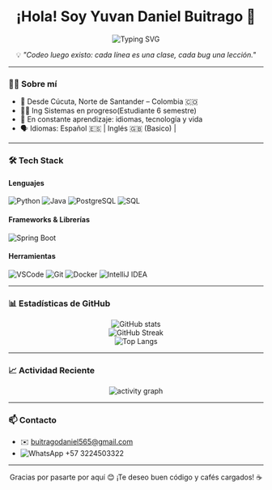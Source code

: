 <h1 align="center">¡Hola! Soy Yuvan Daniel Buitrago  👋</h1>

<p align="center">
  <img src="https://readme-typing-svg.herokuapp.com?font=Fira+Code&duration=3500&pause=1000&color=00F7FF&center=true&vCenter=true&width=440&lines=Desarrollador+de+Software+💻;Ing.Sistemas en proceso+📘;Amante+del+C%C3%B3digo+y+el+Caf%C3%A9+☕;Siempre+aprendiendo+algo+nuevo+🚀" alt="Typing SVG" />
</p>

<p align="center">💡 <em>"Codeo luego existo: cada línea es una clase, cada bug una lección."</em></p>

---

### 🧑‍💻 Sobre mí

- 📍 Desde Cúcuta, Norte de Santander – Colombia 🇨🇴  
- 👨‍🏫 Ing Sistemas en progreso(Estudiante 6 semestre)
- 🧠 En constante aprendizaje: idiomas, tecnología y vida  
- 🗣️ Idiomas: Español 🇪🇸 | Inglés 🇬🇧 (Basico) | 

---

### 🛠️ Tech Stack

#### Lenguajes  
![Python](https://img.shields.io/badge/Python-3776AB?style=flat&logo=python&logoColor=white)
![Java](https://img.shields.io/badge/Java-ED8B00?style=flat&logo=java&logoColor=white)
![PostgreSQL](https://upload.wikimedia.org/wikipedia/commons/thumb/2/29/Postgresql_elephant.svg/32px-Postgresql_elephant.svg.png)
![SQL](https://img.shields.io/badge/SQL-4479A1?style=flat&logo=mysql&logoColor=white)

#### Frameworks & Librerías  
![Spring Boot](https://img.shields.io/badge/Spring_Boot-6DB33F?style=flat&logo=spring-boot&logoColor=white)

#### Herramientas  
![VSCode](https://img.shields.io/badge/VS_Code-007ACC?style=flat&logo=visual-studio-code&logoColor=white)
![Git](https://img.shields.io/badge/Git-F05032?style=flat&logo=git&logoColor=white)
![Docker](https://img.shields.io/badge/Docker-2496ED?style=flat&logo=docker&logoColor=white)
![IntelliJ IDEA](https://img.shields.io/badge/IntelliJ_IDEA-000000?style=flat&logo=intellij-idea&logoColor=white)

---

### 📊 Estadísticas de GitHub

<p align="center">
  <img src="https://github-readme-stats.vercel.app/api?username=DanielBuitrago29&show_icons=true&theme=tokyonight&hide_title=true&count_private=true" alt="GitHub stats" />
  <br />
  <img src="https://github-readme-streak-stats.herokuapp.com/?user=DanielBuitrago29&theme=tokyonight" alt="GitHub Streak" />
  <br />
  <img src="https://github-readme-stats.vercel.app/api/top-langs/?username=DanielBuitrago29&layout=compact&theme=tokyonight&langs_count=6" alt="Top Langs" />
</p>

---

### 📈 Actividad Reciente

<p align="center">
  <img src="https://github-readme-activity-graph.vercel.app/graph?username=DanielBuitrago29&theme=tokyo-night&area=true" alt="activity graph" />
</p>

---

### 📫 Contacto

- ✉️ buitragodaniel565@gmail.com  
- ![WhatsApp](https://upload.wikimedia.org/wikipedia/commons/thumb/6/6b/WhatsApp.svg/32px-WhatsApp.svg.png) +57 3224503322


---

<p align="center">Gracias por pasarte por aquí 😊 ¡Te deseo buen código y cafés cargados! ☕</p>

